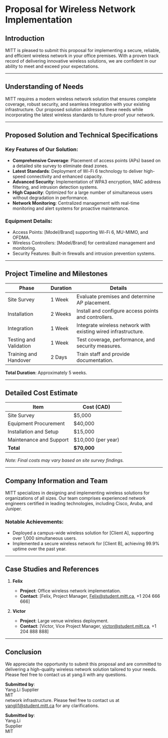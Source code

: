 # Proposal for Wireless Network Implementation

## Introduction  
MITT is pleased to submit this proposal for implementing a secure, reliable, and efficient wireless network in your office premises. With a proven track record of delivering innovative wireless solutions, we are confident in our ability to meet and exceed your expectations.

---

## Understanding of Needs  
MITT requires a modern wireless network solution that ensures complete coverage, robust security, and seamless integration with your existing infrastructure. Our proposed solution addresses these needs while incorporating the latest wireless standards to future-proof your network.

---

## Proposed Solution and Technical Specifications  
### Key Features of Our Solution:  
- **Comprehensive Coverage**: Placement of access points (APs) based on a detailed site survey to eliminate dead zones.  
- **Latest Standards**: Deployment of Wi-Fi 6 technology to deliver high-speed connectivity and enhanced capacity.  
- **Advanced Security**: Implementation of WPA3 encryption, MAC address filtering, and intrusion detection systems.  
- **High Capacity**: Optimized for a large number of simultaneous users without degradation in performance.  
- **Network Monitoring**: Centralized management with real-time monitoring and alert systems for proactive maintenance.

### Equipment Details:  
- Access Points: [Model/Brand] supporting Wi-Fi 6, MU-MIMO, and OFDMA.  
- Wireless Controllers: [Model/Brand] for centralized management and monitoring.  
- Security Features: Built-in firewalls and intrusion prevention systems.  

---

## Project Timeline and Milestones  
| **Phase**                 | **Duration**       | **Details**                                  |  
|---------------------------|--------------------|---------------------------------------------|  
| Site Survey               | 1 Week            | Evaluate premises and determine AP placement. |  
| Installation              | 2 Weeks           | Install and configure access points and controllers. |  
| Integration               | 1 Week            | Integrate wireless network with existing wired infrastructure. |  
| Testing and Validation    | 1 Week            | Test coverage, performance, and security measures. |  
| Training and Handover     | 2 Days            | Train staff and provide documentation.       |  

**Total Duration**: Approximately 5 weeks.  

---

## Detailed Cost Estimate  
| **Item**                  | **Cost (CAD)**     |  
|---------------------------|--------------------|  
| Site Survey               | $5,000            |  
| Equipment Procurement     | $40,000            |  
| Installation and Setup    | $15,000            |  
| Maintenance and Support   | $10,000 (per year) |  
| **Total**                 | **$70,000**        |  

*Note: Final costs may vary based on site survey findings.*  

---

## Company Information and Team  
MITT specializes in designing and implementing wireless solutions for organizations of all sizes. Our team comprises experienced network engineers certified in leading technologies, including Cisco, Aruba, and Juniper.  

### Notable Achievements:  
- Deployed a campus-wide wireless solution for [Client A], supporting over 1,000 simultaneous users.  
- Implemented a secure wireless network for [Client B], achieving 99.9% uptime over the past year.  

---

## Case Studies and References  
1. **Felix**  
   - **Project**: Office wireless network implementation.  
   - **Contact**: [Felix, Project Manager, Felix@student.mitt.ca, +1 204 666 666]  

2. **Victor**  
   - **Project**: Large venue wireless deployment.  
   - **Contact**: [Victor, Vice Project Manager, victor@student.mitt.ca, +1 204 888 888]  

---

## Conclusion  
We appreciate the opportunity to submit this proposal and are committed to delivering a high-quality wireless network solution tailored to your needs. Please feel free to contact us at yang.li with any questions.  

**Submitted by**:  
Yang.Li 
Supplier  
MIT  
network infrastructure. Please feel free to contact us at yangli1@student.mitt.ca for any clarifications.  

**Submitted by**:  
Yang.Li  
Supplier  
MIT  
